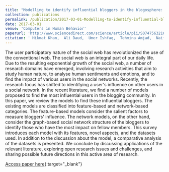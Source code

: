 ```yaml
---
title: "Modelling to identify influential bloggers in the blogosphere: A survey"
collection: publications
permalink: /publication/2017-03-01-Modelling-to-identify-influential-bloggers-in-the-blogosphere-A-survey
date: 2017-03-01
venue: 'Computers in Human Behavior'
paperurl: 'http://www.sciencedirect.com/science/article/pii/S0747563216307531'
citation: ' Hikmat Khan,  Ali Daud,  Umer Ishfaq,  Tehmina Amjad,  Naif Aljohani,  Rabeeh Abbasi,  Jalal Alowibdi, &quot;Modelling to identify influential bloggers in the blogosphere: A survey.&quot; Computers in Human Behavior, 2017.'
---
```

The user participatory nature of the social web has revolutionized the use of the conventional web. The social web is an integral part of our daily life. Due to the resulting exponential growth of the social web, a number of research domains have emerged, involving research activities that aim to study human nature, to analyse human sentiments and emotions, and to find the impact of various users in the social networks. Recently, the research focus has shifted to identifying a user&apos;s influence on other users in a social network. In the recent literature, we find a number of models proposed to find the most influential users in the blogging community. In this paper, we review the models to find these influential bloggers. The existing models are classified into feature-based and network-based categories. The feature-based models consider the salient factors to measure bloggers&apos; influence. The network models, on the other hand, consider the graph-based social network structure of the bloggers to identify those who have the most impact on fellow members. This survey introduces each model with its features, novel aspects, and the datasets used. In addition to the discussion about the model, a comparative analysis of the datasets is presented. We conclude by discussing applications of the relevant literature, exploring open research issues and challenges, and sharing possible future directions in this active area of research.

[Access paper here](http://www.sciencedirect.com/science/article/pii/S0747563216307531){:target="_blank"}
